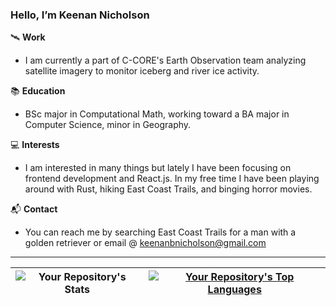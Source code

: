 ### Hello, I’m Keenan Nicholson

🛰️ **Work**

- I am currently a part of C-CORE's Earth Observation team analyzing satellite imagery to monitor iceberg and river ice activity.

📚 **Education**

- BSc major in Computational Math, working toward a BA major in Computer Science, minor in Geography. 

💻 **Interests**

- I am interested in many things but lately I have been focusing on frontend development and React.js. In my free time I have been playing around with Rust, hiking East Coast Trails, and binging horror movies.

📬 **Contact**

- You can reach me by searching East Coast Trails for a man with a golden retriever or email @ keenanbnicholson@gmail.com

---

| ![Your Repository's Stats](https://github-readme-stats.vercel.app/api?username=keenan-nicholson&show_icons=true&theme=radical) | [![Your Repository's Top Languages](https://github-readme-stats.vercel.app/api/top-langs/?username=keenan-nicholson&hide=jupyter%20notebook)](https://github.com/anuraghazra/github-readme-stats) |
|---|---|

